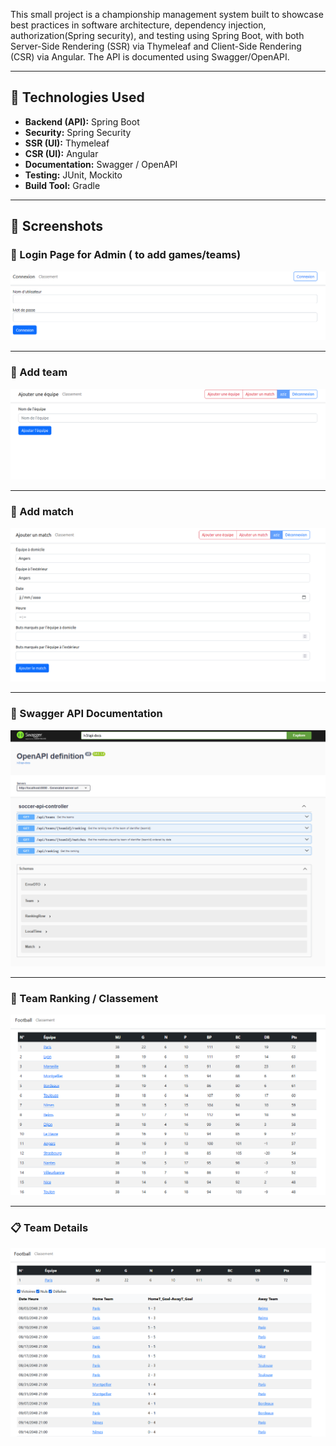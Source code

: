 This small project is a championship management system built to showcase best practices in software architecture, dependency injection, authorization(Spring security), and testing using Spring Boot, with both Server-Side Rendering (SSR) via Thymeleaf and Client-Side Rendering (CSR) via Angular. The API is documented using Swagger/OpenAPI.

---

## 📂 Technologies Used
- **Backend (API):** Spring Boot  
- **Security:** Spring Security  
- **SSR (UI):** Thymeleaf  
- **CSR (UI):** Angular  
- **Documentation:** Swagger / OpenAPI  
- **Testing:** JUnit, Mockito  
- **Build Tool:** Gradle
---
## 📸 Screenshots

### 🔐 Login Page for Admin ( to add games/teams)
![Login Page](./assets/login.png)

---

### 🔐 Add team
![Login Page](./assets/add_team.png)

---

### 🔐 Add match
![Login Page](./assets/add_match.png)

---

### 📖 Swagger API Documentation
![Swagger API](./assets/swagger.png)

---

### 🏅 Team Ranking / Classement
![Team Classement](./assets/classement.png)

---

### 📋 Team Details
![Team Details](./assets/details.png)

